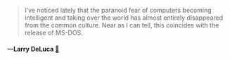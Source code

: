 > I’ve noticed lately that the paranoid fear of computers becoming intelligent and taking over the world has almost entirely disappeared from the common culture.  Near as I can tell, this coincides with the release of MS-DOS.
  #### —Larry DeLuca [:scroll:](http://quotes.stormconsultancy.co.uk/quotes/37)